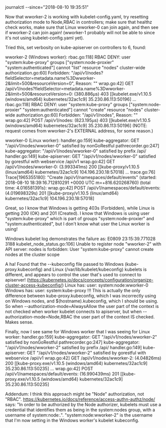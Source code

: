 journalctl --since="2018-08-10 19:35:51"

Now that wworker-2 is working with kubelet-config.yaml, try resetting authorization mode to Node,RBAC in controllers; make sure that healthz check works, make sure that Linux wworker-0 can join again, and then see if wworker-2 can join again! (wworker-1 probably will not be able to since it's not using kubelet-config.yaml yet).

Tried this, set verbosity on kube-apiserver on controllers to 6, found:

wworker-2 (Windows worker):
	rbac.go:118] RBAC DENY: user "system:kube-proxy" groups ["system:node-proxier" "system:authenticated"] cannot "list" resource "nodes" cluster-wide
	authorization.go:60] Forbidden: "/api/v1/nodes?fieldSelector=metadata.name%3Dwworker-2&limit=500&resourceVersion=0", Reason: ""
	wrap.go:42] GET /api/v1/nodes?fieldSelector=metadata.name%3Dwworker-2&limit=500&resourceVersion=0: (380.886µs) 403 [[kubelet.exe/v1.10.5 (windows/amd64) kubernetes/32ac1c9] 35.230.86.113:50196]
	...
	rbac.go:118] RBAC DENY: user "system:kube-proxy" groups ["system:node-proxier" "system:authenticated"] cannot "create" resource "nodes" cluster-wide
	authorization.go:60] Forbidden: "/api/v1/nodes", Reason: ""
	wrap.go:42] POST /api/v1/nodes: (823.195µs) 403 [[kubelet.exe/v1.10.5 (windows/amd64) kubernetes/32ac1c9] 35.230.86.113:50196]
		(NOTE: request comes from wworker-2's EXTERNAL address, for some reason.)

wworker-0 (Linux worker):
	handler.go:159] kube-aggregator: GET "/api/v1/nodes/wworker-0" satisfied by nonGoRestful
	pathrecorder.go:247] kube-aggregator: "/api/v1/nodes/wworker-0" satisfied by prefix /api/
	handler.go:149] kube-apiserver: GET "/api/v1/nodes/wworker-0" satisfied by gorestful with webservice /api/v1
	wrap.go:42] GET /api/v1/nodes/wworker-0: (3.993341ms) 200 [[kube-proxy/v1.10.5 (linux/amd64) kubernetes/32ac1c9] 104.196.230.18:57018]
	...
	trace.go:76] Trace[1965355180]: "Create /api/v1/namespaces/default/events" (started: 2018-08-10 18:39:16.712810291 +0000 UTC m=+816.620268760) (total time: 4.016581391s):
	wrap.go:42] POST /api/v1/namespaces/default/events: (4.019698329s) 201 [[kube-proxy/v1.10.5 (linux/amd64) kubernetes/32ac1c9] 104.196.230.18:57018]

Great, so I know that Windows is getting 403s (Forbidden), while Linux is getting 200 (OK) and 201 (Created). I know that Windows is using user "system:kube-proxy" which is part of groups "system:node-proxier" and "system:authenticated", but I don't know what user the Linux worker is using!

Windows kubelet log demonstrates the failure as:
  E0809 23:15:39.771028    3188 kubelet_node_status.go:106] Unable to register node "wworker-2" with API server: nodes is forbidden: User "system:kube-proxy" cannot create nodes at the cluster scope

A ha! Found that the --kubeconfig file passed to Windows (kube-proxy.kubeconfig) and Linux (/var/lib/kubelet/kubeconfig) kubelets is different, and appears to control the user that's used to connect to apiserver! (https://kubernetes.io/docs/concepts/configuration/organize-cluster-access-kubeconfig/)
	Linux has: user: system:node:wworker-0
	Windows has: user: system:kube-proxy     !!!
This is actually the only difference between kube-proxy.kubeconfig, which I was incorrectly using on Windows nodes, and $(hostname).kubeconfig, which I should be using.
	So when --authorization-mode=AlwaysAllow the user part of the context is not checked when worker kubelet connects to apiserver, but when --authorization-mode=Node,RBAC the user part of the context IS checked. Makes sense.

Finally, now I see same for Windows worker that I was seeing for Linux worker:
	handler.go:159] kube-aggregator: GET "/api/v1/nodes/wworker-2" satisfied by nonGoRestful
	pathrecorder.go:247] kube-aggregator: "/api/v1/nodes/wworker-2" satisfied by prefix /api/
	handler.go:149] kube-apiserver: GET "/api/v1/nodes/wworker-2" satisfied by gorestful with webservice /api/v1
	wrap.go:42] GET /api/v1/nodes/wworker-2: (4.04826ms) 200 [[kube-proxy.exe/v1.10.5 (windows/amd64) kubernetes/32ac1c9] 35.230.86.113:50235]
	...
	wrap.go:42] POST /api/v1/namespaces/default/events: (16.990439ms) 201 [[kube-proxy.exe/v1.10.5 (windows/amd64) kubernetes/32ac1c9] 35.230.86.113:50235]

Addendum: I think this approach might be "Node" authorization, not "RBAC".
https://kubernetes.io/docs/reference/access-authn-authz/node/ says: "In order to
be authorized by the Node authorizer, kubelets must use a credential that
identifies them as being in the system:nodes group, with a username of
system:node:<nodeName>.". "system:node:wworker-2" is the username that I'm now
setting in the Windows worker's kubelet kubeconfig.
